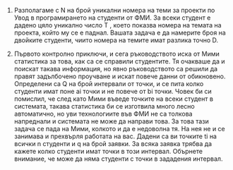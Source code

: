 1. Разполагаме с N на брой уникални номера на теми за проекти по Увод в програмирането на студенти от ФМИ. За всеки 
   студент е дадено цяло уникално число T , което показва номера на темата на проекта, който му се е паднал. Вашата 
   задача е да намерите броя на двойките студенти, чиито номера на темите имат разлика точно D.

2. Първото контролно приключи, и сега ръководството иска от Мими статистика за това, как са се справили студентите. Тя очакваше да и поискат 
   такaва информация, но явно ръководството са решили да правят задълбочено проучване и искат повече данни от обикновено. Определени са Q на брой 
   интервали от точки, и се пита колко студенти имат поне ai точки и не повече от bi точки. Човек би си помислил, че след като Мими въведе точките на всеки студент в системата, такава статистика би се изготвила много лесно автоматично, но уви технологиите във ФМИ не са толкова 
   напреднали и системата не може да направи това. За това тази задача се пада на Мими, колкото и да е недоволна тя. На нея не и се занимава и прехвърля работата на вас. Дадени са ви точките ti на всички n студенти и q на брой заявки. За всяка заявка трябва да кажете колко 
   студенти имат точки в този интервал. Обърнете внимание, че може да няма студенти с точки в зададения интервал.
